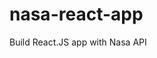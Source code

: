 # nasa-react-app
 Build React.JS app with Nasa API

<!-- Update 2024-12-25T10:01:23+05:30 -->
<!-- Update 2025-01-14T10:46:29+05:30 -->
<!-- Update 2025-04-10T15:39:41+05:30 -->
<!-- Update 2025-05-20T16:51:54+05:30 -->
<!-- Update 2025-06-18T18:32:59+05:30 -->
<!-- Update 2025-06-24T14:13:00+05:30 -->
<!-- Update 2025-07-17T10:03:06+05:30 -->
<!-- Update 2025-10-04T17:19:24+05:30 -->